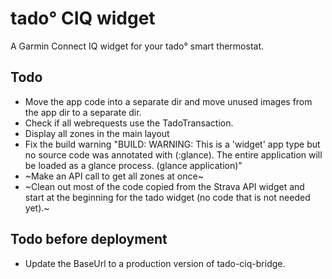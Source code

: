 # tado° CIQ widget

A Garmin Connect IQ widget for your tado° smart thermostat.


## Todo

- Move the app code into a separate dir and move unused images from the app dir to a separate dir.
- Check if all webrequests use the TadoTransaction.
- Display all zones in the main layout
- Fix the build warning "BUILD: WARNING: This is a 'widget' app type but no source code was annotated with (:glance). The entire application will be loaded as a glance process. (glance application)"
- ~Make an API call to get all zones at once~
- ~Clean out most of the code copied from the Strava API widget and start at the beginning for the tado widget (no code that is not needed yet).~

## Todo before deployment

- Update the BaseUrl to a production version of tado-ciq-bridge.